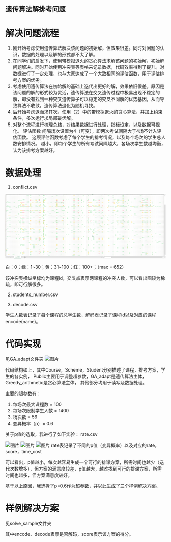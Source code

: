 ## 遗传算法解排考问题

# 解决问题流程
1. 刚开始考虑使用遗传算法解决该问题的初始解，但效果很差。同时对问题的认识，数据的处理以及解的形式都不太了解。
2. 在同学们的启发下，使用带模拟退火的贪心算法求解该问题的初始解，初始解问题解决。同时开始使用冲突表等表格来记录数据，代码效率得到了提升。对数据进行了一定处理，也与大家达成了一个大致相同的评估函数，用于评估排考方案的优劣。
3. 考虑使用遗传算法在初始解的基础上迭代出更好的解，效果依旧很差。原因是该问题的解的形式较为灵活，遗传算法在交叉遗传过程中极易出现不稳定的解，即没有找到一种交叉遗传算子可以稳定的交叉不同解的优势基因，从而导致算法不收敛，遗传算法退化为随机寻找。
4. 后开始考虑退而求其次，使用（2）中的带模拟退火的贪心算法，并加上约束条件，多次运行求局部最优解。
5. 对整个流程进行梳理总结，对结果数据进行处理，指标设定，以及数据可视化。
评估函数
间隔场次设置为4（可变），即两次考试间隔大于4场不计入评估函数。
这项评估函数考虑了每个学生的排考情况，以及每个场次的学生总人数安排情况。
越小，即每个学生的所有考试间隔越大，各场次学生数越均衡，认为该排考方案越好。

# 数据处理
1.  conflict.csv

![图片](/image/image.png)

 白：0；绿：1~30；黄：31~100；红：100+；（max = 652）
 
该冲突表横纵坐标均为课程id，交叉点表示两课程的冲突人数，可以看出图较为稀疏，即可行解很多。

2. students_number.csv

3. decode.csv

学生人数表记录了每个课程的总学生数，解码表记录了课程id以及对应的课程encode(name)。

# 代码实现
见GA_adapt文件夹
![图片](/image/image(1).png)

代码结构如上，其中Course，Scheme，Student分别描述了课程，排考方案，学生的各实例，
Public主要用于调整超参数，GA_adapt是遗传算法主体，Greedy_arithmetic是贪心算法主体，
其他部分均用于读写及数据处理。

主要的超参数有：
1. 每场次最大课程数 = 100 
2. 每场次限制学生人数 = 1400
3. 场次数 = 56
4. 变异概率（p）= 0.6

关于p值的选取，我进行了如下实验：
rate.csv

![图片](/image/image(2).png)
![图片](/image/image(3).png)
![图片](/image/image(4).png)
rate表记录了不同的p值（变异概率）以及对应的rate，score，time_cost

可以看出，p值越小，每次越容易生成一个可行的排课方案，所需时间也越少（迭代次数增多），但方案的满意度较差，p值越大，越难找到可行的排课方案，所需时间也越多，但方案满意度较好。

基于以上原因，我选择了p=0.6作为超参数，并以此生成了三个样例解决方案。

# 样例解决方案
见solve_sample文件夹

其中encode、decode表示是否解码，score表示该方案的得分。
